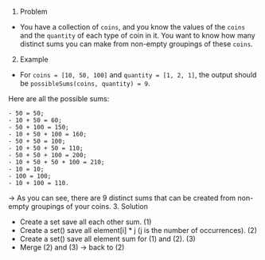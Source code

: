 1. Problem
  - You have a collection of `coins`, and you know the values of the `coins` and the `quantity` of each type of coin in it. You want to know how many distinct sums you can make from non-empty groupings of these `coins`.
2. Example
  - For `coins = [10, 50, 100]` and `quantity = [1, 2, 1]`, the output should be
  `possibleSums(coins, quantity) = 9`.

  Here are all the possible sums:

    - 50 = 50;
    - 10 + 50 = 60;
    - 50 + 100 = 150;
    - 10 + 50 + 100 = 160;
    - 50 + 50 = 100;
    - 10 + 50 + 50 = 110;
    - 50 + 50 + 100 = 200;
    - 10 + 50 + 50 + 100 = 210;
    - 10 = 10;
    - 100 = 100;
    - 10 + 100 = 110.

  -> As you can see, there are 9 distinct sums that can be created from non-empty groupings of your coins.
3. Solution
  - Create a set save all each other sum. (1)
  - Create a set() save all element[i] * j (j is the number of occurrences). (2)
  - Create a set() save all element sum for (1) and (2). (3) 
  - Merge (2) and (3) -> back to (2)
